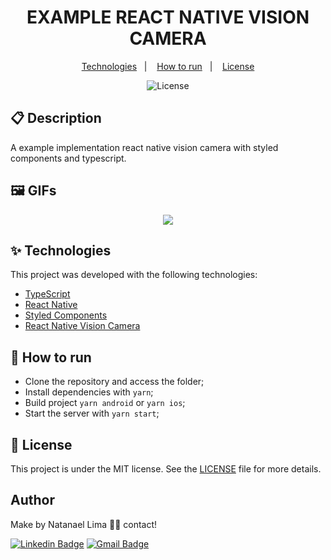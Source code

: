 <h1 align="center">EXAMPLE REACT NATIVE VISION CAMERA</h1>

<p align="center">
  <a href="#-technologies">Technologies</a>&nbsp;&nbsp;&nbsp;|&nbsp;&nbsp;&nbsp;
  <a href="#-How-to-run">How to run</a>&nbsp;&nbsp;&nbsp;|&nbsp;&nbsp;&nbsp;
  <a href="#-license">License</a>
</p>

<p align="center">
  <img alt="License" src="https://img.shields.io/static/v1?label=license&message=MIT&color=8257E5&labelColor=000000">
</p>

## 📋 Description

A example implementation react native vision camera with styled components and typescript.

## 🖼 GIFs

<p align='center'>
<img src='https://user-images.githubusercontent.com/52014318/150053239-11bc429a-ca7a-456c-9bf0-5c59b57e7c5f.gif' />
</p>

## ✨ Technologies

This project was developed with the following technologies:

- [TypeScript](https://www.typescriptlang.org/)
- [React Native](https://reactnative.dev/)
- [Styled Components](https://styled-components.com/)
- [React Native Vision Camera](https://mrousavy.com/react-native-vision-camera/)

## 🚀 How to run

- Clone the repository and access the folder;
- Install dependencies with `yarn`;
- Build project `yarn android` or `yarn ios`;
- Start the server with `yarn start`;

## 📄 License

This project is under the MIT license. See the [LICENSE](LICENSE) file for more details.

## Author

Make by Natanael Lima 👋🏽 contact!

[![Linkedin Badge](https://img.shields.io/badge/-Natanelvich-blue?style=flat-square&logo=Linkedin&logoColor=white&link=https://www.linkedin.com/in/natanaelvich/)](https://www.linkedin.com/in/natanaelvich/)
[![Gmail Badge](https://img.shields.io/badge/-taelima1997@gmail.com-red?style=flat-square&link=mailto:taelima1997@gmail.com)](mailto:taelima1997@gmail.com)
